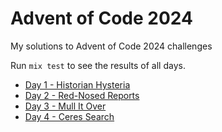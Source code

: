 # Advent of Code 2024

My solutions to Advent of Code 2024 challenges

Run `mix test` to see the results of all days.

- [Day 1 - Historian Hysteria](./days/1-historian_hysteria)
- [Day 2 - Red-Nosed Reports](./days/2-red_nosed_reports)
- [Day 3 - Mull It Over](./days/3-mull_it_over)
- [Day 4 - Ceres Search](./days/4-ceres_search)
